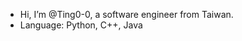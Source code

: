 - Hi, I’m @Ting0-0, a software engineer from Taiwan.
- Language: Python, C++, Java
<!---
- 🌱 I have learned OpenTCS.
- 💞️ I’m looking to collaborate on ...
- 📫 How to reach me ...
--->

<!---
Ting0-0/Ting0-0 is a ✨ special ✨ repository because its `README.md` (this file) appears on your GitHub profile.
You can click the Preview link to take a look at your changes.
--->
